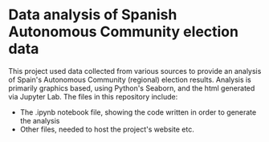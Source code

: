 # Data analysis of Spanish Autonomous Community election data

This project used data collected from various sources to provide an analysis of Spain's Autonomous Community (regional) election results. Analysis is primarily graphics based, using Python's Seaborn, and the html generated via Jupyter Lab. The files in this repository include:
- The .ipynb notebook file, showing the code written in order to generate the analysis
- Other files, needed to host the project's website etc.
